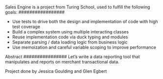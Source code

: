 Sales Engine is a project from Turing School, used to fulfill the following goals:
#################
* Use tests to drive both the design and implementation of code with high test coverage
* Build a complex system using multiple interacting classes
* Reuse implementation code via duck typing and modules
* Separate parsing / data loading logic from business logic
* Use memoization and careful variable scoping to improve performance

Abstract
################
Let’s write a data reporting tool that manipulates and reports on merchant transactional data.

Project done by Jessica Goulding and Glen Egbert
